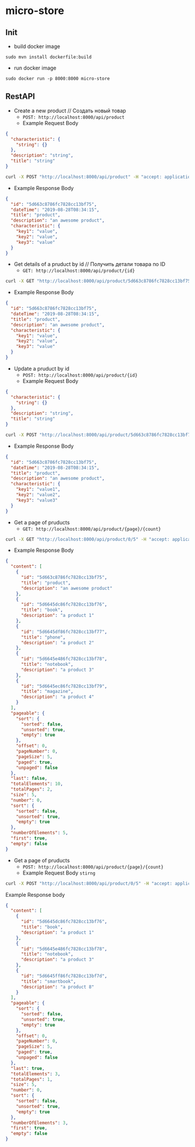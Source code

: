 # micro-store

## Init
- build docker image 
```
sudo mvn install dockerfile:build
```
- run docker image 
```
sudo docker run -p 8000:8000 micro-store
```
## RestAPI
- Create a new product // Создать новый товар
  - `POST: http://localhost:8000/api/product`
  - Example Request Body
```json
{
  "characteristic": {
    "string": {}
  },
  "description": "string",
  "title": "string"
}
```
```bash
curl -X POST "http://localhost:8000/api/product" -H "accept: application/json" -H "Content-Type: application/json" -d "{ \"characteristic\": { \"key1\":\"value\", \"key2\":\"value\", \"key3\":\"value\" }, \"description\": \"an awesome product\", \"title\": \"product\"}"
```
  - Example Response Body
```json
{
  "id": "5d663c8786fc7828cc13bf75",
  "dateTime": "2019-08-28T08:34:15",
  "title": "product",
  "description": "an awesome product",
  "characteristic": {
    "key1": "value",
    "key2": "value",
    "key3": "value"
  }
}
```
- Get details of a pruduct by id // Получить детали товара по ID
  - `GET: http://localhost:8000/api/product/{id}`
```bash
curl -X GET "http://localhost:8000/api/product/5d663c8786fc7828cc13bf75" -H "accept: application/json"
```
  - Example Response Body
```json
{
  "id": "5d663c8786fc7828cc13bf75",
  "dateTime": "2019-08-28T08:34:15",
  "title": "product",
  "description": "an awesome product",
  "characteristic": {
    "key1": "value",
    "key2": "value",
    "key3": "value"
  }
}
```
- Update a pruduct by id
  - `POST: http://localhost:8000/api/product/{id}`
  - Example Request Body
```json
{
  "characteristic": {
    "string": {}
  },
  "description": "string",
  "title": "string"
}
```
```bash
curl -X POST "http://localhost:8000/api/product/5d663c8786fc7828cc13bf75" -H "accept: application/json" -H "Content-Type: application/json" -d "{ \"characteristic\": { \"key1\":\"value1\", \"key2\":\"value2\", \"key3\":\"value3\" }, \"description\": \"an awesome product\", \"title\": \"product\" }"
```
  - Example Response Body
```json
{
  "id": "5d663c8786fc7828cc13bf75",
  "dateTime": "2019-08-28T08:34:15",
  "title": "product",
  "description": "an awesome product",
  "characteristic": {
    "key1": "value1",
    "key2": "value2",
    "key3": "value3"
  }
}
```
- Get a page of pruducts
  - `GET: http://localhost:8000/api/product/{page}/{count}`
```bash
curl -X GET "http://localhost:8000/api/product/0/5" -H "accept: application/json"
```
  - Example Response Body
```json
{
  "content": [
    {
      "id": "5d663c8786fc7828cc13bf75",
      "title": "product",
      "description": "an awesome product"
    },
    {
      "id": "5d6645dc86fc7828cc13bf76",
      "title": "book",
      "description": "a product 1"
    },
    {
      "id": "5d6645df86fc7828cc13bf77",
      "title": "phone",
      "description": "a product 2"
    },
    {
      "id": "5d6645e486fc7828cc13bf78",
      "title": "notebook",
      "description": "a product 3"
    },
    {
      "id": "5d6645ec86fc7828cc13bf79",
      "title": "magazine",
      "description": "a product 4"
    }
  ],
  "pageable": {
    "sort": {
      "sorted": false,
      "unsorted": true,
      "empty": true
    },
    "offset": 0,
    "pageNumber": 0,
    "pageSize": 5,
    "paged": true,
    "unpaged": false
  },
  "last": false,
  "totalElements": 10,
  "totalPages": 2,
  "size": 5,
  "number": 0,
  "sort": {
    "sorted": false,
    "unsorted": true,
    "empty": true
  },
  "numberOfElements": 5,
  "first": true,
  "empty": false
}
```
- Get a page of pruducts
  - `POST: http://localhost:8000/api/product/{page}/{count}`
  - Example Request Body `stirng`
```bash
curl -X POST "http://localhost:8000/api/product/0/5" -H "accept: application/json" -H "Content-Type: application/json" -d "book"
```
Example Response body
```json
{
  "content": [
    {
      "id": "5d6645dc86fc7828cc13bf76",
      "title": "book",
      "description": "a product 1"
    },
    {
      "id": "5d6645e486fc7828cc13bf78",
      "title": "notebook",
      "description": "a product 3"
    },
    {
      "id": "5d6645ff86fc7828cc13bf7d",
      "title": "smartbook",
      "description": "a product 8"
    }
  ],
  "pageable": {
    "sort": {
      "sorted": false,
      "unsorted": true,
      "empty": true
    },
    "offset": 0,
    "pageNumber": 0,
    "pageSize": 5,
    "paged": true,
    "unpaged": false
  },
  "last": true,
  "totalElements": 3,
  "totalPages": 1,
  "size": 5,
  "number": 0,
  "sort": {
    "sorted": false,
    "unsorted": true,
    "empty": true
  },
  "numberOfElements": 3,
  "first": true,
  "empty": false
}
```

